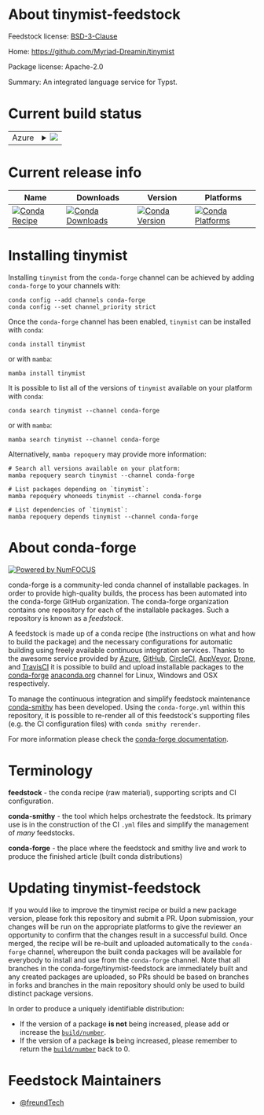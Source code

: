 About tinymist-feedstock
========================

Feedstock license: [BSD-3-Clause](https://github.com/conda-forge/tinymist-feedstock/blob/main/LICENSE.txt)

Home: https://github.com/Myriad-Dreamin/tinymist

Package license: Apache-2.0

Summary: An integrated language service for Typst.

Current build status
====================


<table>
    
  <tr>
    <td>Azure</td>
    <td>
      <details>
        <summary>
          <a href="https://dev.azure.com/conda-forge/feedstock-builds/_build/latest?definitionId=22711&branchName=main">
            <img src="https://dev.azure.com/conda-forge/feedstock-builds/_apis/build/status/tinymist-feedstock?branchName=main">
          </a>
        </summary>
        <table>
          <thead><tr><th>Variant</th><th>Status</th></tr></thead>
          <tbody><tr>
              <td>linux_64</td>
              <td>
                <a href="https://dev.azure.com/conda-forge/feedstock-builds/_build/latest?definitionId=22711&branchName=main">
                  <img src="https://dev.azure.com/conda-forge/feedstock-builds/_apis/build/status/tinymist-feedstock?branchName=main&jobName=linux&configuration=linux%20linux_64_" alt="variant">
                </a>
              </td>
            </tr><tr>
              <td>linux_aarch64</td>
              <td>
                <a href="https://dev.azure.com/conda-forge/feedstock-builds/_build/latest?definitionId=22711&branchName=main">
                  <img src="https://dev.azure.com/conda-forge/feedstock-builds/_apis/build/status/tinymist-feedstock?branchName=main&jobName=linux&configuration=linux%20linux_aarch64_" alt="variant">
                </a>
              </td>
            </tr><tr>
              <td>osx_64</td>
              <td>
                <a href="https://dev.azure.com/conda-forge/feedstock-builds/_build/latest?definitionId=22711&branchName=main">
                  <img src="https://dev.azure.com/conda-forge/feedstock-builds/_apis/build/status/tinymist-feedstock?branchName=main&jobName=osx&configuration=osx%20osx_64_" alt="variant">
                </a>
              </td>
            </tr><tr>
              <td>osx_arm64</td>
              <td>
                <a href="https://dev.azure.com/conda-forge/feedstock-builds/_build/latest?definitionId=22711&branchName=main">
                  <img src="https://dev.azure.com/conda-forge/feedstock-builds/_apis/build/status/tinymist-feedstock?branchName=main&jobName=osx&configuration=osx%20osx_arm64_" alt="variant">
                </a>
              </td>
            </tr><tr>
              <td>win_64</td>
              <td>
                <a href="https://dev.azure.com/conda-forge/feedstock-builds/_build/latest?definitionId=22711&branchName=main">
                  <img src="https://dev.azure.com/conda-forge/feedstock-builds/_apis/build/status/tinymist-feedstock?branchName=main&jobName=win&configuration=win%20win_64_" alt="variant">
                </a>
              </td>
            </tr>
          </tbody>
        </table>
      </details>
    </td>
  </tr>
</table>

Current release info
====================

| Name | Downloads | Version | Platforms |
| --- | --- | --- | --- |
| [![Conda Recipe](https://img.shields.io/badge/recipe-tinymist-green.svg)](https://anaconda.org/conda-forge/tinymist) | [![Conda Downloads](https://img.shields.io/conda/dn/conda-forge/tinymist.svg)](https://anaconda.org/conda-forge/tinymist) | [![Conda Version](https://img.shields.io/conda/vn/conda-forge/tinymist.svg)](https://anaconda.org/conda-forge/tinymist) | [![Conda Platforms](https://img.shields.io/conda/pn/conda-forge/tinymist.svg)](https://anaconda.org/conda-forge/tinymist) |

Installing tinymist
===================

Installing `tinymist` from the `conda-forge` channel can be achieved by adding `conda-forge` to your channels with:

```
conda config --add channels conda-forge
conda config --set channel_priority strict
```

Once the `conda-forge` channel has been enabled, `tinymist` can be installed with `conda`:

```
conda install tinymist
```

or with `mamba`:

```
mamba install tinymist
```

It is possible to list all of the versions of `tinymist` available on your platform with `conda`:

```
conda search tinymist --channel conda-forge
```

or with `mamba`:

```
mamba search tinymist --channel conda-forge
```

Alternatively, `mamba repoquery` may provide more information:

```
# Search all versions available on your platform:
mamba repoquery search tinymist --channel conda-forge

# List packages depending on `tinymist`:
mamba repoquery whoneeds tinymist --channel conda-forge

# List dependencies of `tinymist`:
mamba repoquery depends tinymist --channel conda-forge
```


About conda-forge
=================

[![Powered by
NumFOCUS](https://img.shields.io/badge/powered%20by-NumFOCUS-orange.svg?style=flat&colorA=E1523D&colorB=007D8A)](https://numfocus.org)

conda-forge is a community-led conda channel of installable packages.
In order to provide high-quality builds, the process has been automated into the
conda-forge GitHub organization. The conda-forge organization contains one repository
for each of the installable packages. Such a repository is known as a *feedstock*.

A feedstock is made up of a conda recipe (the instructions on what and how to build
the package) and the necessary configurations for automatic building using freely
available continuous integration services. Thanks to the awesome service provided by
[Azure](https://azure.microsoft.com/en-us/services/devops/), [GitHub](https://github.com/),
[CircleCI](https://circleci.com/), [AppVeyor](https://www.appveyor.com/),
[Drone](https://cloud.drone.io/welcome), and [TravisCI](https://travis-ci.com/)
it is possible to build and upload installable packages to the
[conda-forge](https://anaconda.org/conda-forge) [anaconda.org](https://anaconda.org/)
channel for Linux, Windows and OSX respectively.

To manage the continuous integration and simplify feedstock maintenance
[conda-smithy](https://github.com/conda-forge/conda-smithy) has been developed.
Using the ``conda-forge.yml`` within this repository, it is possible to re-render all of
this feedstock's supporting files (e.g. the CI configuration files) with ``conda smithy rerender``.

For more information please check the [conda-forge documentation](https://conda-forge.org/docs/).

Terminology
===========

**feedstock** - the conda recipe (raw material), supporting scripts and CI configuration.

**conda-smithy** - the tool which helps orchestrate the feedstock.
                   Its primary use is in the construction of the CI ``.yml`` files
                   and simplify the management of *many* feedstocks.

**conda-forge** - the place where the feedstock and smithy live and work to
                  produce the finished article (built conda distributions)


Updating tinymist-feedstock
===========================

If you would like to improve the tinymist recipe or build a new
package version, please fork this repository and submit a PR. Upon submission,
your changes will be run on the appropriate platforms to give the reviewer an
opportunity to confirm that the changes result in a successful build. Once
merged, the recipe will be re-built and uploaded automatically to the
`conda-forge` channel, whereupon the built conda packages will be available for
everybody to install and use from the `conda-forge` channel.
Note that all branches in the conda-forge/tinymist-feedstock are
immediately built and any created packages are uploaded, so PRs should be based
on branches in forks and branches in the main repository should only be used to
build distinct package versions.

In order to produce a uniquely identifiable distribution:
 * If the version of a package **is not** being increased, please add or increase
   the [``build/number``](https://docs.conda.io/projects/conda-build/en/latest/resources/define-metadata.html#build-number-and-string).
 * If the version of a package **is** being increased, please remember to return
   the [``build/number``](https://docs.conda.io/projects/conda-build/en/latest/resources/define-metadata.html#build-number-and-string)
   back to 0.

Feedstock Maintainers
=====================

* [@freundTech](https://github.com/freundTech/)

